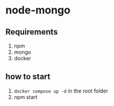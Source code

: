 # node-mongo

## Requirements
1. npm
2. mongo
3. docker

## how to start
1. `docker compose up -d` in the root folder
2. npm start
